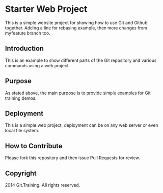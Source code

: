 # Starter Web Project

This is a simple website project for showing
how to use Git and Github together. Adding a line for rebasing example, then
more changes from myfeature branch too.

## Introduction

This is an example to show different parts
of the Git repository and various commands
using a web project.

## Purpose

As stated above, the main purpose is to 
provide simple examples for Git training
demos.

## Deployment

This is a simple web project, deployment
can be on any web server or even local
file system.

## How to Contribute

Please fork this repository and then issue Pull Requests for
review.

## Copyright

2014 Git.Training. All rights reserved.




